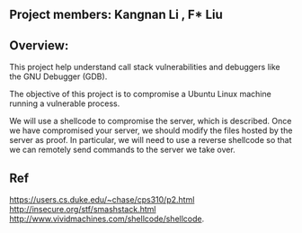## Project members: Kangnan Li , F* Liu


## Overview:

This project help understand call stack vulnerabilities and debuggers like the GNU Debugger (GDB).

The objective of this project is to compromise a Ubuntu Linux machine running a vulnerable process. 

We will use a shellcode to compromise the server, which is described. Once we have compromised your server, we should modify the files hosted by the server as proof. 
In particular, we will need to use a reverse shellcode so that we can remotely send commands to the server we take over.


## Ref
https://users.cs.duke.edu/~chase/cps310/p2.html
http://insecure.org/stf/smashstack.html
http://www.vividmachines.com/shellcode/shellcode.